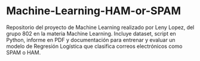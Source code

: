 # Machine-Learning-HAM-or-SPAM
Repositorio del proyecto de Machine Learning realizado por Leny Lopez, del grupo 802 en la materia Machine Learning. Incluye dataset, script en Python, informe en PDF y documentación para entrenar y evaluar un modelo de Regresión Logística que clasifica correos electrónicos como SPAM o HAM.
